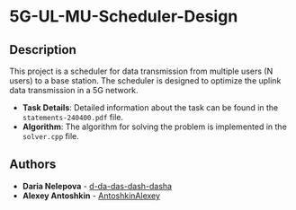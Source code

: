 # 5G-UL-MU-Scheduler-Design

## Description
This project is a scheduler for data transmission from multiple users (N users) to a base station. The scheduler is designed to optimize the uplink data transmission in a 5G network.

- **Task Details**: Detailed information about the task can be found in the `statements-240400.pdf` file.
- **Algorithm**: The algorithm for solving the problem is implemented in the `solver.cpp` file.


## Authors

- **Daria Nelepova** - [d-da-das-dash-dasha](https://github.com/d-da-das-dash-dasha)
- **Alexey Antoshkin** - [AntoshkinAlexey](https://github.com/AntoshkinAlexey)
